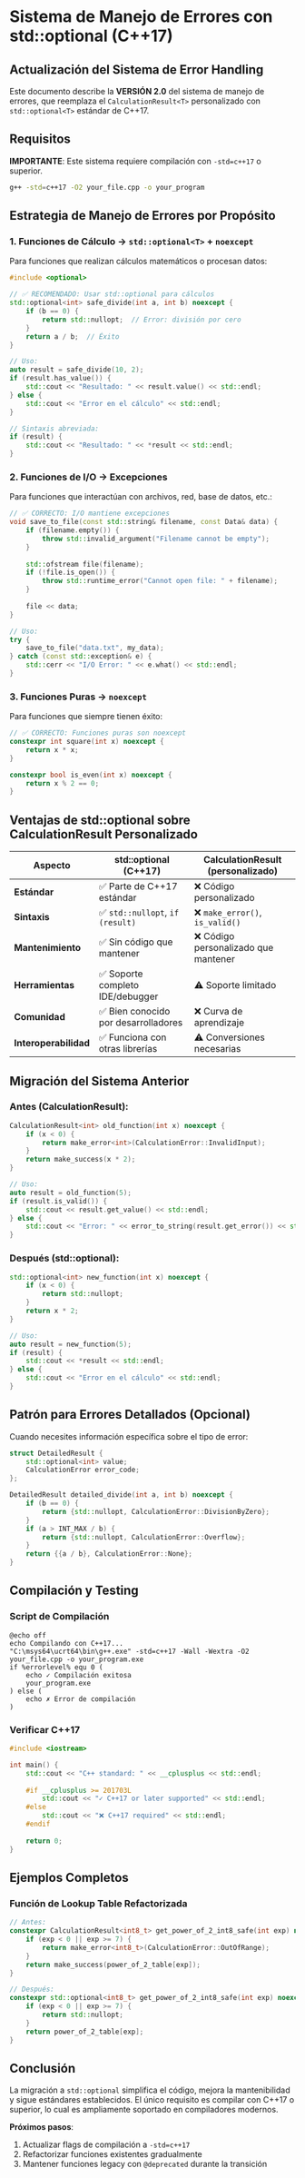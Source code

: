 # Sistema de Manejo de Errores con std::optional (C++17)

## Actualización del Sistema de Error Handling

Este documento describe la **VERSIÓN 2.0** del sistema de manejo de errores, que reemplaza el `CalculationResult<T>` personalizado con `std::optional<T>` estándar de C++17.

## Requisitos

**IMPORTANTE**: Este sistema requiere compilación con `-std=c++17` o superior.

```bash
g++ -std=c++17 -O2 your_file.cpp -o your_program
```

## Estrategia de Manejo de Errores por Propósito

### 1. Funciones de Cálculo → `std::optional<T>` + `noexcept`

Para funciones que realizan cálculos matemáticos o procesan datos:

```cpp
#include <optional>

// ✅ RECOMENDADO: Usar std::optional para cálculos
std::optional<int> safe_divide(int a, int b) noexcept {
    if (b == 0) {
        return std::nullopt;  // Error: división por cero
    }
    return a / b;  // Éxito
}

// Uso:
auto result = safe_divide(10, 2);
if (result.has_value()) {
    std::cout << "Resultado: " << result.value() << std::endl;
} else {
    std::cout << "Error en el cálculo" << std::endl;
}

// Sintaxis abreviada:
if (result) {
    std::cout << "Resultado: " << *result << std::endl;
}
```

### 2. Funciones de I/O → Excepciones

Para funciones que interactúan con archivos, red, base de datos, etc.:

```cpp
// ✅ CORRECTO: I/O mantiene excepciones
void save_to_file(const std::string& filename, const Data& data) {
    if (filename.empty()) {
        throw std::invalid_argument("Filename cannot be empty");
    }
    
    std::ofstream file(filename);
    if (!file.is_open()) {
        throw std::runtime_error("Cannot open file: " + filename);
    }
    
    file << data;
}

// Uso:
try {
    save_to_file("data.txt", my_data);
} catch (const std::exception& e) {
    std::cerr << "I/O Error: " << e.what() << std::endl;
}
```

### 3. Funciones Puras → `noexcept`

Para funciones que siempre tienen éxito:

```cpp
// ✅ CORRECTO: Funciones puras son noexcept
constexpr int square(int x) noexcept {
    return x * x;
}

constexpr bool is_even(int x) noexcept {
    return x % 2 == 0;
}
```

## Ventajas de std::optional sobre CalculationResult Personalizado

| Aspecto               | std::optional (C++17)               | CalculationResult (personalizado)   |
| --------------------- | ----------------------------------- | ----------------------------------- |
| **Estándar**          | ✅ Parte de C++17 estándar           | ❌ Código personalizado              |
| **Sintaxis**          | ✅ `std::nullopt`, `if (result)`     | ❌ `make_error()`, `is_valid()`      |
| **Mantenimiento**     | ✅ Sin código que mantener           | ❌ Código personalizado que mantener |
| **Herramientas**      | ✅ Soporte completo IDE/debugger     | ⚠️ Soporte limitado                  |
| **Comunidad**         | ✅ Bien conocido por desarrolladores | ❌ Curva de aprendizaje              |
| **Interoperabilidad** | ✅ Funciona con otras librerías      | ⚠️ Conversiones necesarias           |

## Migración del Sistema Anterior

### Antes (CalculationResult):
```cpp
CalculationResult<int> old_function(int x) noexcept {
    if (x < 0) {
        return make_error<int>(CalculationError::InvalidInput);
    }
    return make_success(x * 2);
}

// Uso:
auto result = old_function(5);
if (result.is_valid()) {
    std::cout << result.get_value() << std::endl;
} else {
    std::cout << "Error: " << error_to_string(result.get_error()) << std::endl;
}
```

### Después (std::optional):
```cpp
std::optional<int> new_function(int x) noexcept {
    if (x < 0) {
        return std::nullopt;
    }
    return x * 2;
}

// Uso:
auto result = new_function(5);
if (result) {
    std::cout << *result << std::endl;
} else {
    std::cout << "Error en el cálculo" << std::endl;
}
```

## Patrón para Errores Detallados (Opcional)

Cuando necesites información específica sobre el tipo de error:

```cpp
struct DetailedResult {
    std::optional<int> value;
    CalculationError error_code;
};

DetailedResult detailed_divide(int a, int b) noexcept {
    if (b == 0) {
        return {std::nullopt, CalculationError::DivisionByZero};
    }
    if (a > INT_MAX / b) {
        return {std::nullopt, CalculationError::Overflow};
    }
    return {{a / b}, CalculationError::None};
}
```

## Compilación y Testing

### Script de Compilación
```batch
@echo off
echo Compilando con C++17...
"C:\msys64\ucrt64\bin\g++.exe" -std=c++17 -Wall -Wextra -O2 your_file.cpp -o your_program.exe
if %errorlevel% equ 0 (
    echo ✓ Compilación exitosa
    your_program.exe
) else (
    echo ✗ Error de compilación
)
```

### Verificar C++17
```cpp
#include <iostream>

int main() {
    std::cout << "C++ standard: " << __cplusplus << std::endl;
    
    #if __cplusplus >= 201703L
        std::cout << "✓ C++17 or later supported" << std::endl;
    #else
        std::cout << "❌ C++17 required" << std::endl;
    #endif
    
    return 0;
}
```

## Ejemplos Completos

### Función de Lookup Table Refactorizada
```cpp
// Antes:
constexpr CalculationResult<int8_t> get_power_of_2_int8_safe(int exp) noexcept {
    if (exp < 0 || exp >= 7) {
        return make_error<int8_t>(CalculationError::OutOfRange);
    }
    return make_success(power_of_2_table[exp]);
}

// Después:
constexpr std::optional<int8_t> get_power_of_2_int8_safe(int exp) noexcept {
    if (exp < 0 || exp >= 7) {
        return std::nullopt;
    }
    return power_of_2_table[exp];
}
```

## Conclusión

La migración a `std::optional` simplifica el código, mejora la mantenibilidad y sigue estándares establecidos. El único requisito es compilar con C++17 o superior, lo cual es ampliamente soportado en compiladores modernos.

**Próximos pasos**:
1. Actualizar flags de compilación a `-std=c++17`
2. Refactorizar funciones existentes gradualmente
3. Mantener funciones legacy con `@deprecated` durante la transición